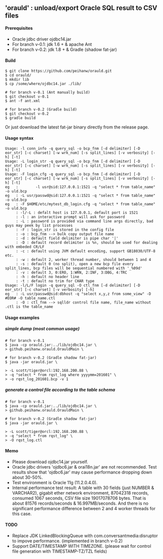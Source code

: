 'orauld' : unload/export Oracle SQL result to CSV files
-------------------------------------------------------

#### Prerequisites

- Oracle jdbc driver ojdbc14.jar
- For branch v-0.1: jdk 1.6 + & apache Ant
- For branch v-0.2: jdk 1.8 + & Gradle (shadow fat-jar)

#### Build

```
$ git clone https://github.com/peihanw/orauld.git
$ cd orauld/
$ mkdir lib
$ cp /some/where/ojdbc14.jar ./lib/

# for branch v-0.1 (Ant manually build)
$ git checkout v-0.1
$ ant -f ant.xml

# for branch v-0.2 (Gradle build)
$ git checkout v-0.2
$ gradle build
```

Or just download the latest fat-jar binary directly from the release page.

#### Usage syntax

```
Usage: -l conn_info -q query_sql -o bcp_fnm [-d delimiter] [-D eor_str] [-c charset] [-w wrk_num] [-s split_lines] [-v verbosity] [-h] [-t]
Usage: -L login_str -q query_sql -o bcp_fnm [-d delimiter] [-D eor_str] [-c charset] [-w wrk_num] [-s split_lines] [-v verbosity] [-h] [-t]
Usage: -F login_cfg -q query_sql -o bcp_fnm [-d delimiter] [-D eor_str] [-c charset] [-w wrk_num] [-s split_lines] [-v verbosity] [-h] [-t]
eg   :        -l usr@sid:127.0.0.1:1521 -q "select * from table_name" -o uld.bcp
eg   : -L usr/passwd@sid:127.0.0.1:1521 -q "select * from table_name" -o uld.bcp
eg   : -F $HOME/etc/mytest_db_login.cfg -q "select * from table_name" -o uld.bcp
     : -l/-L : defalt host is 127.0.0.1, default port is 1521
     : -l : an interactive prompt will ask for password
     : -L : password is provided via command line args directly, bad guys may peek by list processes
     : -F : login_str is stored in the config file
     : -o : bcp_fnm --> bulk copy output file name
     : -d : default field delimiter is pipe char '|'
     : -D : default record delimiter is %n, should be used for dealing with embeded CR/LF
     : -c : default using JVM default encoding, support GB18030/UTF-8 etc.
     : -w : default 2, worker thread number, should between 1 and 4
     : -s : default 0 (no split), open a new bcp file every split_lines, bcp files will be sequential numbered with '_%09d'
     : -v : default 3, 0:ERO, 1:WRN, 2:INF, 3:DBG, 4:TRC
     : -h : default no header line
     : -t : default no trim for CHAR type
Usage: -l/L/F login -q query_sql -O ctl_fnm [-d delimiter] [-D eor_str] [-c charset] [-v verbosity] [-h]
eg   : -L usr/passwd@sid:dbhost -q "select x,y,z from some_view" -D #EOR# -O table_name.ctl
     : -O : ctl_fnm --> sqlldr control file name, file_name without .ctl is the table_name
```

#### Usage examples

##### simple dump (most common usage)

```
# for branch v-0.1
$ java -cp orauld.jar:../lib/ojdbc14.jar \
> github.peihanw.orauld.OrauldMain \

# for branch v-0.2 (Gradle shadow fat-jar)
$ java -jar orauld.jar \

> -L scott/tiger@orcl:192.168.200.88 \
> -q "select * from rqst_log where yyyymm=201601" \
> -o rqst_log_201601.bcp -v 1
```

##### generate a control file according to the table schema

```
# for branch v-0.1
$ java -cp orauld.jar:../lib/ojdbc14.jar \
> github.peihanw.orauld.OrauldMain \

# for branch v-0.2 (Gradle shadow fat-jar)
$ java -jar orauld.jar \

> -L scott/tiger@orcl:192.168.200.88 \
> -q "select * from rqst_log" \
> -O rqst_log.ctl
```

#### Memo

- Please download ojdbc14.jar yourself.
- Oracle jdbc drivers 'ojdbc6.jar & orai18n.jar' are not recommended. Test results show that 'ojdbc6.jar' may cause performance dropping down about 30-50%.
- Test environment is Oracle 11g (11.2.0.4.0).
- Internal performance test result: A table with 30 fields (just NUMBER & VARCHAR2), gigabit ether network environment, 87042318 records, consumed 1067 seconds, CSV file size 19017078706 bytes. That is about 81576 records/seconds & 16.997MB/seconds. And there is no significant performance difference between 2 and 4 worker threads for this case.

#### TODO

- Replace JDK LinkedBlockingQueue with com.conversantmedia:disruptor to impove performance. (implemented in branch v-0.2)
- Support DATE/TIMESTAMP WITH TIMEZONE. (please wait for control file generation with TIMESTAMP-TZ/TZL fields)

